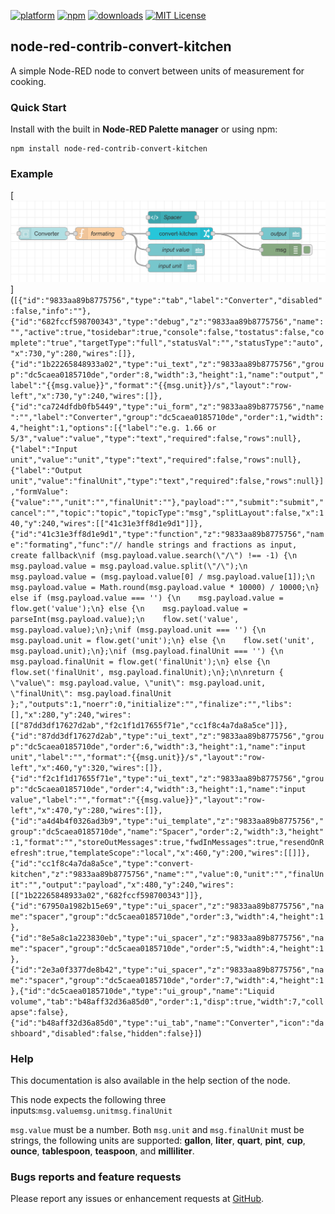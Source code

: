 [![platform](https://img.shields.io/badge/platform-Node--RED-red)](https://nodered.org)
[![npm](https://img.shields.io/npm/v/node-red-contrib-convert-kitchen.svg)](https://www.npmjs.com/package/node-red-contrib-convert-kitchen)
[![downloads](https://img.shields.io/npm/dt/node-red-contrib-convert-kitchen.svg)](https://www.npmjs.com/package/node-red-contrib-convert-kitchen)
[![MIT License](https://img.shields.io/badge/license-MIT-blue.svg)](https://github.com/HaroldPetersInskipp/node-red-contrib-convert-kitchen/blob/main/LICENSE)

## node-red-contrib-convert-kitchen
A simple Node-RED node to convert between units of measurement for cooking.



### Quick Start
Install with the built in <b>Node-RED Palette manager</b> or using npm:
```
npm install node-red-contrib-convert-kitchen
```

### Example
[<img src="example.png">](```[{"id":"9833aa89b8775756","type":"tab","label":"Converter","disabled":false,"info":""},{"id":"682fccf598700343","type":"debug","z":"9833aa89b8775756","name":"","active":true,"tosidebar":true,"console":false,"tostatus":false,"complete":"true","targetType":"full","statusVal":"","statusType":"auto","x":730,"y":280,"wires":[]},{"id":"1b22265848933a02","type":"ui_text","z":"9833aa89b8775756","group":"dc5caea0185710de","order":8,"width":3,"height":1,"name":"output","label":"{{msg.value}}","format":"{{msg.unit}}/s","layout":"row-left","x":730,"y":240,"wires":[]},{"id":"ca724dfdb0fb5449","type":"ui_form","z":"9833aa89b8775756","name":"","label":"Converter","group":"dc5caea0185710de","order":1,"width":4,"height":1,"options":[{"label":"e.g. 1.66 or 5/3","value":"value","type":"text","required":false,"rows":null},{"label":"Input unit","value":"unit","type":"text","required":false,"rows":null},{"label":"Output unit","value":"finalUnit","type":"text","required":false,"rows":null}],"formValue":{"value":"","unit":"","finalUnit":""},"payload":"","submit":"submit","cancel":"","topic":"topic","topicType":"msg","splitLayout":false,"x":140,"y":240,"wires":[["41c31e3ff8d1e9d1"]]},{"id":"41c31e3ff8d1e9d1","type":"function","z":"9833aa89b8775756","name":"formating","func":"// handle strings and fractions as input, create fallback\nif (msg.payload.value.search(\"/\") !== -1) {\n    msg.payload.value = msg.payload.value.split(\"/\");\n    msg.payload.value = (msg.payload.value[0] / msg.payload.value[1]);\n    msg.payload.value = Math.round(msg.payload.value * 10000) / 10000;\n} else if (msg.payload.value === '') {\n    msg.payload.value = flow.get('value');\n} else {\n    msg.payload.value = parseInt(msg.payload.value);\n    flow.set('value', msg.payload.value);\n};\nif (msg.payload.unit === '') {\n    msg.payload.unit = flow.get('unit');\n} else {\n    flow.set('unit', msg.payload.unit);\n};\nif (msg.payload.finalUnit === '') {\n    msg.payload.finalUnit = flow.get('finalUnit');\n} else {\n    flow.set('finalUnit', msg.payload.finalUnit);\n};\n\nreturn { \"value\": msg.payload.value, \"unit\": msg.payload.unit, \"finalUnit\": msg.payload.finalUnit };","outputs":1,"noerr":0,"initialize":"","finalize":"","libs":[],"x":280,"y":240,"wires":[["87dd3df17627d2ab","f2c1f1d17655f71e","cc1f8c4a7da8a5ce"]]},{"id":"87dd3df17627d2ab","type":"ui_text","z":"9833aa89b8775756","group":"dc5caea0185710de","order":6,"width":3,"height":1,"name":"input unit","label":"","format":"{{msg.unit}}/s","layout":"row-left","x":460,"y":320,"wires":[]},{"id":"f2c1f1d17655f71e","type":"ui_text","z":"9833aa89b8775756","group":"dc5caea0185710de","order":4,"width":3,"height":1,"name":"input value","label":"","format":"{{msg.value}}","layout":"row-left","x":470,"y":280,"wires":[]},{"id":"a4d4b4f0326ad3b9","type":"ui_template","z":"9833aa89b8775756","group":"dc5caea0185710de","name":"Spacer","order":2,"width":3,"height":1,"format":"","storeOutMessages":true,"fwdInMessages":true,"resendOnRefresh":true,"templateScope":"local","x":460,"y":200,"wires":[[]]},{"id":"cc1f8c4a7da8a5ce","type":"convert-kitchen","z":"9833aa89b8775756","name":"","value":0,"unit":"","finalUnit":"","output":"payload","x":480,"y":240,"wires":[["1b22265848933a02","682fccf598700343"]]},{"id":"67950a1982b15e69","type":"ui_spacer","z":"9833aa89b8775756","name":"spacer","group":"dc5caea0185710de","order":3,"width":4,"height":1},{"id":"8e5a8c1a223830eb","type":"ui_spacer","z":"9833aa89b8775756","name":"spacer","group":"dc5caea0185710de","order":5,"width":4,"height":1},{"id":"2e3a0f3377de8b42","type":"ui_spacer","z":"9833aa89b8775756","name":"spacer","group":"dc5caea0185710de","order":7,"width":4,"height":1},{"id":"dc5caea0185710de","type":"ui_group","name":"Liquid volume","tab":"b48aff32d36a85d0","order":1,"disp":true,"width":7,"collapse":false},{"id":"b48aff32d36a85d0","type":"ui_tab","name":"Converter","icon":"dashboard","disabled":false,"hidden":false}]```)
### Help
This documentation is also available in the help section of the node.

This node expects the following three inputs:<code>msg.value</code><code>msg.unit</code><code>msg.finalUnit</code>

<code>msg.value</code> must be a number.
Both <code>msg.unit</code> and <code>msg.finalUnit</code> must be strings, the following units are supported:
<b>gallon</b>, <b>liter</b>, <b>quart</b>, <b>pint</b>, <b>cup</b>, <b>ounce</b>, <b>tablespoon</b>, <b>teaspoon</b>, and <b>milliliter</b>.

### Bugs reports and feature requests

Please report any issues or enhancement requests at <a href="https://github.com/HaroldPetersInskipp/node-red-contrib-convert-kitchen/issues">GitHub</a>.